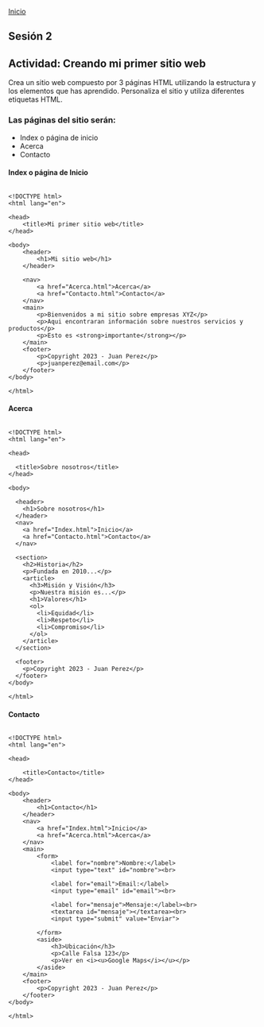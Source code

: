 <!-- No borrar o modificar -->
[Inicio](./index.md)

## Sesión 2


<!-- Su documentación aquí -->

## Actividad: Creando mi primer sitio web
Crea un sitio web compuesto por 3 páginas HTML utilizando la estructura y los elementos que has aprendido. Personaliza el sitio y utiliza diferentes etiquetas HTML.

### Las páginas del sitio serán:

- Index o página de inicio
- Acerca
- Contacto

#### Index o página de Inicio

```

<!DOCTYPE html>
<html lang="en">

<head>
    <title>Mi primer sitio web</title>
</head>

<body>
    <header>
        <h1>Mi sitio web</h1>
    </header>

    <nav>
        <a href="Acerca.html">Acerca</a>
        <a href="Contacto.html">Contacto</a>
    </nav>
    <main>
        <p>Bienvenidos a mi sitio sobre empresas XYZ</p>
        <p>Aqui encontraran información sobre nuestros servicios y productos</p>
        <p>Esto es <strong>importante</strong></p>
    </main>
    <footer>
        <p>Copyright 2023 - Juan Perez</p>
        <p>juanperez@email.com</p>
    </footer>
</body>

</html>
```

#### Acerca

```

<!DOCTYPE html>
<html lang="en">

<head>

  <title>Sobre nosotros</title>
</head>

<body>

  <header>
    <h1>Sobre nosotros</h1>
  </header>
  <nav>
    <a href="Index.html">Inicio</a>
    <a href="Contacto.html">Contacto</a>
  </nav>

  <section>
    <h2>Historia</h2>
    <p>Fundada en 2010...</p>
    <article>
      <h3>Misión y Visión</h3>
      <p>Nuestra misión es...</p>
      <h1>Valores</h1>
      <ol>
        <li>Equidad</li>
        <li>Respeto</li>
        <li>Compromiso</li>
      </ol>
    </article>
  </section>

  <footer>
    <p>Copyright 2023 - Juan Perez</p>
  </footer>
</body>

</html>
```

#### Contacto

```

<!DOCTYPE html>
<html lang="en">

<head>

    <title>Contacto</title>
</head>

<body>
    <header>
        <h1>Contacto</h1>
    </header>
    <nav>
        <a href="Index.html">Inicio</a>
        <a href="Acerca.html">Acerca</a>
    </nav>
    <main>
        <form>
            <label for="nombre">Nombre:</label>
            <input type="text" id="nombre"><br>

            <label for="email">Email:</label>
            <input type="email" id="email"><br>

            <label for="mensaje">Mensaje:</label><br>
            <textarea id="mensaje"></textarea><br>
            <input type="submit" value="Enviar">

        </form>
        <aside>
            <h3>Ubicación</h3>
            <p>Calle Falsa 123</p>
            <p>Ver en <i><u>Google Maps</i></u></p>
        </aside>
    </main>
    <footer>
        <p>Copyright 2023 - Juan Perez</p>
    </footer>
</body>

</html>
```